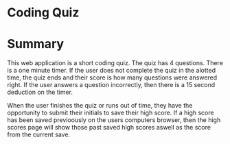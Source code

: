 # Coding Quiz

# Summary
This web application is a short coding quiz. The quiz has 4 questions. There is a one minute timer. If the user does not complete the quiz in the alotted time, the quiz ends and their score is how many questions were answered right. If the user answers a question incorrectly, then there is a 15 second deduction on the timer.

When the user finishes the quiz or runs out of time, they have the opportunity to submit their initials to save their high score. If a high score has been saved previoously on the users computers browser, then the high scores page will show those past saved high scores aswell as the score from the current save.
